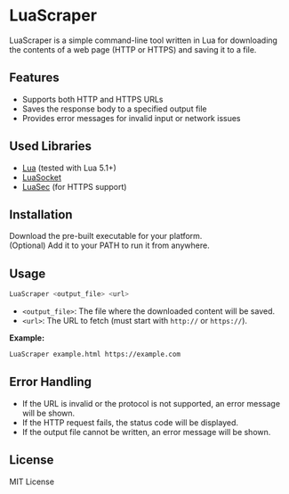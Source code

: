 # LuaScraper

LuaScraper is a simple command-line tool written in Lua for downloading the contents of a web page (HTTP or HTTPS) and saving it to a file.

## Features

- Supports both HTTP and HTTPS URLs
- Saves the response body to a specified output file
- Provides error messages for invalid input or network issues

## Used Libraries

- [Lua](https://www.lua.org/) (tested with Lua 5.1+)
- [LuaSocket](https://luarocks.org/modules/luasocket/luasocket)
- [LuaSec](https://luarocks.org/modules/brunoos/luasec) (for HTTPS support)

## Installation

Download the pre-built executable for your platform.  
(Optional) Add it to your PATH to run it from anywhere.

## Usage

```sh
LuaScraper <output_file> <url>
```

- `<output_file>`: The file where the downloaded content will be saved.
- `<url>`: The URL to fetch (must start with `http://` or `https://`).

**Example:**

```sh
LuaScraper example.html https://example.com
```

## Error Handling

- If the URL is invalid or the protocol is not supported, an error message will be shown.
- If the HTTP request fails, the status code will be displayed.
- If the output file cannot be written, an error message will be shown.

## License

MIT License

